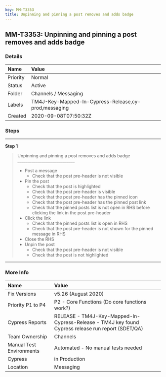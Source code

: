 ```yaml
---
key: MM-T3353
title: Unpinning and pinning a post removes and adds badge
---
```


## MM-T3353: Unpinning and pinning a post removes and adds badge

### Details

| Name     | Value                                                |
| :------- | :--------------------------------------------------- |
| Priority | Normal                                               |
| Status   | Active                                               |
| Folder   | Channels / Messaging                                 |
| Labels   | TM4J-Key-Mapped-In-Cypress-Release,cy-prod,messaging |
| Created  | 2020-09-08T07:50:32Z                                 |

### Steps

<hr/>

**Step 1**

> <article>Unpinning and pinning a post removes and adds badge<br>_____________________________<ul><li>Post a message<ul><li>Check that the post pre-header is not visible</li></ul></li><li>Pin the post<ul><li>Check that the post is highlighted</li><li>Check that the post pre-header is visible</li><li>Check that the post pre-header has the pinned icon</li><li>Check that the post pre-header has the pinned post link</li><li>Check that the pinned posts list is not open in RHS before clicking the link in the post pre-header</li></ul></li><li>Click the link<ul><li>Check that the pinned posts list is open in RHS</li><li>Check that the post pre-header is not shown for the pinned message in RHS</li></ul></li><li>Close the RHS</li><li>Unpin the post<ul><li>Check that the post pre-header is not visible</li><li>Check that the post is not highlighted</li></ul></li></ul></article>

<hr/>

### More Info

| Name                     | Value                                                                                              |
| :----------------------- | :------------------------------------------------------------------------------------------------- |
| Fix Versions             | v5.26 (August 2020)                                                                                |
| Priority P1 to P4        | P2 - Core Functions (Do core functions work?)                                                      |
| Cypress Reports          | RELEASE - TM4J-Key-Mapped-In-Cypress-Release - TM4J key found Cypress release run report (SDET/QA) |
| Team Ownership           | Channels                                                                                           |
| Manual Test Environments | Automated - No manual tests needed                                                                 |
| Cypress                  | in Production                                                                                      |
| Location                 | Messaging                                                                                          |
